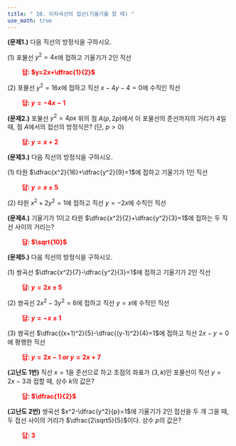 ```yaml
---
title: " 10. 이차곡선의 접선(기울기를 알 때) "
use_math: true
---
```


**(문제1.)** 다음 직선의 방정식을 구하시오.

(1) 포물선 $y^2=4x$에 접하고 기울기가 $2$인 직선

**<span style="color: red;">$\qquad$답: $y=2x+\dfrac{1}{2}$</span>**

(2) 포물선 $y^2=16x$에 접하고 직선 $x-4y-4=0$에 수직인 직선

**<span style="color: red;">$\qquad$답: $y=-4x-1$</span>**

**(문제2.)** 포물선 $y^2=4px$ 위의 점 $A(p, 2p)$에서 이 포물선의 준선까지의 거리가 $4$일 때, 점 $A$에서의 접선의 방정식은? (단, $p>0$)

**<span style="color: red;">$\qquad$답: $y=x+2$</span>**

**(문제3.)** 다음 직선의 방정식을 구하시오.

(1) 타원 $\dfrac{x^2}{16}+\dfrac{y^2}{9}=1$에 접하고 기울기가 $1$인 직선

**<span style="color: red;">$\qquad$답: $y=x\pm5$</span>**

(2) 타원 $x^2+2y^2=1$에 접하고 직선 $y=-2x$에 수직인 직선

**(문제4.)** 기울기가 $1$이고 타원 $\dfrac{x^2}{2}+\dfrac{y^2}{3}=1$에 접하는 두 직선 사이의 거리는?

**<span style="color: red;">$\qquad$답: $\sqrt{10}$</span>**

**(문제5.)** 다음 직선의 방정식을 구하시오.

(1) 쌍곡선 $\dfrac{x^2}{7}-\dfrac{y^2}{3}=1$에 접하고 기울기가 2인 직선

**<span style="color: red;">$\qquad$답: $y=2x\pm5$</span>**

(2) 쌍곡선 $2x^2-3y^2=6$에 접하고 직선 $y=x$에 수직인 직선

**<span style="color: red;">$\qquad$답: $y=-x\pm1$</span>**

(3) 쌍곡선 $\dfrac{(x+1)^2}{5}-\dfrac{(y-1)^2}{4}=1$에 접하고 직선 $2x-y=0$에 평행한 직선

**<span style="color: red;">$\qquad$답: $y=2x-1$ or $y=2x+7$</span>**

**(고난도 1번)** 직선 $x=1$을 준선으로 하고 초점의 좌표가 $(3, k)$인 포물선이 직선 $y=2x-3$과 접할 때, 상수 $k$의 값은?

**<span style="color: red;">$\qquad$답: $\dfrac{1}{2}$</span>**

**(고난도 2번)** 쌍곡선 $x^2-\dfrac{y^2}{p}=1$에 기울기가 $2$인 접선을 두 개 그을 때, 두 접선 사이의 거리가 $\dfrac{2\sqrt5}{5}$이다. 상수 $p$의 값은?

**<span style="color: red;">$\qquad$답: $3$</span>**